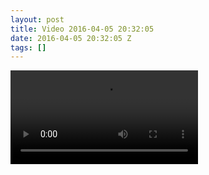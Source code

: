 ```yaml
---
layout: post
title: Video 2016-04-05 20:32:05
date: 2016-04-05 20:32:05 Z
tags: []
---
```

<video autoplay="autoplay" controls="controls"><source src="http://youtu.be/-UAmt\_F2F8Q"></video>

